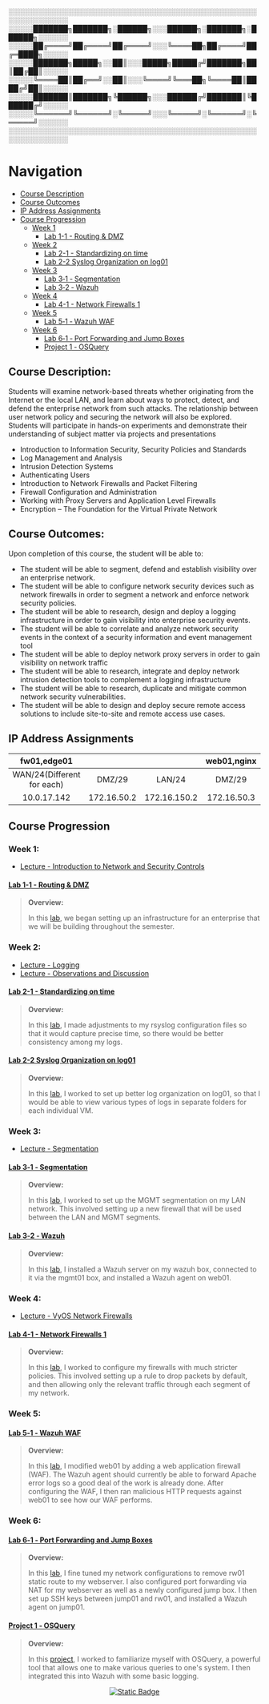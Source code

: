 ░░░░░░░░░░░░░░░░░░░░░░░░░░░░░░░░░░░░░░░░░░░░░░░░░░░░░░░░░░░░░░<br>
░░░░░███████╗███████╗░██████╗░░░██████╗░███████╗░██████╗░░░░░░<br>
░░░░░██╔════╝██╔════╝██╔════╝░░░╚════██╗██╔════╝██╔═████╗░░░░░<br>
░░░░░███████╗█████╗░░██║░░░█████╗█████╔╝███████╗██║██╔██║░░░░░<br>
░░░░░╚════██║██╔══╝░░██║░░░╚════╝╚═══██╗╚════██║████╔╝██║░░░░░<br>
░░░░░███████║███████╗╚██████╗░░░██████╔╝███████║╚██████╔╝░░░░░<br>
░░░░░╚══════╝╚══════╝░╚═════╝░░░╚═════╝░╚══════╝░╚═════╝░░░░░░<br>
░░░░░░░░░░░░░░░░░░░░░░░░░░░░░░░░░░░░░░░░░░░░░░░░░░░░░░░░░░░░░░<br>

# Navigation
* [Course Description](https://github.com/Isaiah-River/SEC-350/wiki#course-description)
* [Course Outcomes](https://github.com/Isaiah-River/SEC-350/wiki#course-outcomes)
* [IP Address Assignments ](https://github.com/Isaiah-River/SEC-350/wiki#ip-address-assignments)
* [Course Progression](https://github.com/Isaiah-River/SEC-350/wiki#course-progression)
    * [Week 1](https://github.com/Isaiah-River/SEC-350/wiki#week-1)
         * [Lab 1-1 - Routing & DMZ](https://github.com/Isaiah-River/SEC-350/wiki#lab-1-1---routing--dmz)
    * [Week 2](https://github.com/Isaiah-River/SEC-350/wiki)
        * [Lab 2-1 - Standardizing on time](https://github.com/Isaiah-River/SEC-350/wiki#lab-2-1---standardizing-on-time)
        * [Lab 2-2 Syslog Organization on log01](https://github.com/Isaiah-River/SEC-350/wiki#lab-2-2-syslog-organization-on-log01)
    * [Week 3](https://github.com/Isaiah-River/SEC-350/wiki#week-3)
        * [Lab 3‐1 ‐ Segmentation](https://github.com/Isaiah-River/SEC-350/wiki#lab-31--segmentation)
        * [Lab 3‐2 ‐ Wazuh](https://github.com/Isaiah-River/SEC-350/wiki#lab-32--wazuh)
    * [Week 4](#week-4)
        * [Lab 4-1 - Network Firewalls 1](#lab-4-1---network-firewalls-1)
    * [Week 5](#week-5)
        * [Lab 5‐1 ‐ Wazuh WAF](#lab-51--wazuh-waf)
    * [Week 6](#week-6)
        * [Lab 6‐1 ‐ Port Forwarding and Jump Boxes](#lab-61--port-forwarding-and-jump-boxes)
        * [Project 1 ‐ OSQuery](#project-1--osquery)
## Course Description:

Students will examine network-based threats whether originating from the Internet or the local LAN, and learn about ways to protect, detect, and defend the enterprise network from such attacks. The relationship between user network policy and securing the network will also be explored. Students will participate in hands-on experiments and demonstrate their understanding of subject matter via projects and presentations

* Introduction to Information Security, Security Policies and Standards
* Log Management and Analysis
* Intrusion Detection Systems
* Authenticating Users
* Introduction to Network Firewalls and Packet Filtering
* Firewall Configuration and Administration
* Working with Proxy Servers and Application ­Level Firewalls
* Encryption – The Foundation for the Virtual Private Network

## Course Outcomes:
Upon completion of this course, the student will be able to:
* The student will be able to segment, defend and establish visibility over an enterprise network.
* The student will be able to configure network security devices such as network firewalls in order to segment a network and enforce network security policies.
* The student will be able to research, design and deploy a logging infrastructure in order to gain visibility into enterprise security events.
* The student will be able to correlate and analyze network security events in the context of a security information and event management tool
* The student will be able to deploy network proxy servers in order to gain visibility on network traffic
* The student will be able to research, integrate and deploy network intrusion detection tools to complement a logging infrastructure
* The student will be able to research, duplicate and mitigate common network security vulnerabilities.
* The student will be able to design and deploy secure remote access solutions to include site-to-site and remote access use cases.


## IP Address Assignments 
|         fw01,edge01        |             |              | web01,nginx |    log01    |     jump    |        rw01,traveler       |     wks01     |    fw-mgmt   |              | mgmt01(linux) |  wazuh(mgmt)  | mgmt02(windows) |       ca      |
|:--------------------------:|:-----------:|:------------:|:-----------:|:-----------:|:-----------:|:--------------------------:|:-------------:|:------------:|:------------:|:-------------:|:-------------:|:---------------:|:-------------:|
| WAN/24(Different for each) |    DMZ/29   |    LAN/24    |    DMZ/29   |    DMZ/29   |    DMZ/29   | WAN/24(Different for each) |     LAN/24    |    LAN/24    |    MGMT/28   |     LAN/24    |    MGMT/28    |     MGMT/28     |    MGMT/28    |
|         10.0.17.142        | 172.16.50.2 | 172.16.150.2 | 172.16.50.3 | 172.16.50.5 | 172.16.50.4 |         10.0.17.42         | 172.16.150.50 | 172.16.150.3 | 172.16.200.2 | 172.16.150.10 | 172.16.200.10 |  172.16.200.11  | 172.16.200.12 |

## Course Progression

### Week 1:
* [Lecture - Introduction to Network and Security Controls](https://github.com/user-attachments/files/18507198/MOD01-Introduction.to.Network.and.Security.Controls.pptx.pdf)
#### [Lab 1-1 - Routing & DMZ](https://github.com/Isaiah-River/SEC-350/wiki/Lab-1%E2%80%901-%E2%80%90-Routing-&-DMZ)
> **Overview:**
>
> In this [lab](https://github.com/user-attachments/files/18445539/Lab.1.1.-.Routing.and.DMZ.pdf), we began setting up an infrastructure for an enterprise that we will be building throughout the semester.

### Week 2:
* [Lecture - Logging](https://github.com/user-attachments/files/18673434/SEC-350-Module.02.-.Logging.pdf)
* [Lecture - Observations and Discussion](https://github.com/user-attachments/files/18673421/SEC-350.Week.2.-.Observations.and.Discussion.pdf)

#### [Lab 2-1 - Standardizing on time](https://github.com/Isaiah-River/SEC-350/wiki/Lab-2%E2%80%901-%E2%80%90-Standardizing-on-Time)
> **Overview:**
> 
> In this [lab](https://github.com/user-attachments/files/18673243/SEC-350.Lab.2.1.Standardizing.on.Time.1.pdf), I made adjustments to my rsyslog configuration files so that it would capture precise time, so there would be better consistency among my logs. 

#### [Lab 2-2 Syslog Organization on log01](https://github.com/Isaiah-River/SEC-350/wiki/Lab-2%E2%80%902-%E2%80%90-Syslog-Organization-on-log01)
> **Overview:**
>
> In this [lab](https://github.com/user-attachments/files/18673251/SEC-350.Lab.2.2.-.Syslog.Organization.on.log01.pdf), I worked to set up better log organization on log01, so that I would be able to view various types of logs in separate folders for each individual VM. 

### Week 3:
* [Lecture - Segmentation](https://github.com/user-attachments/files/18769257/SEC-350.Mod.3.Notes-Segmentation.pptx.pdf)

#### [Lab 3‐1 ‐ Segmentation](https://github.com/Isaiah-River/SEC-350/wiki/Lab-3%E2%80%901-%E2%80%90-Segmentation)
> **Overview:**
> 
> In this [lab](https://github.com/user-attachments/files/18869693/SEC-350.Lab.3.1.Segmentation.pdf), I worked to set up the MGMT segmentation on my LAN network. This involved setting up a new firewall that will be used between the LAN and MGMT segments.

#### [Lab 3‐2 ‐ Wazuh](https://github.com/Isaiah-River/SEC-350/wiki/Lab-3%E2%80%902-%E2%80%90-Wazuh)
> **Overview:**
> 
> In this [lab](https://github.com/user-attachments/files/18869724/SEC-350.Lab.3.2.-.Wazuh.pdf), I installed a Wazuh server on my wazuh box, connected to it via the mgmt01 box, and installed a Wazuh agent on web01.

### Week 4:
* [Lecture - VyOS Network Firewalls](https://github.com/user-attachments/files/18869652/SEC-350.Module.4.VyOS.Network.Firewalls.pdf)

#### [Lab 4-1 - Network Firewalls 1](https://github.com/Isaiah-River/SEC-350/wiki/Lab-4%E2%80%901-%E2%80%90-Network-Firewalls-1)
> **Overview:**
>
> In this [lab](https://github.com/user-attachments/files/18985472/SEC-350.Lab.4.1.-.Network.Firewalls.1.pdf), I worked to configure my firewalls with much stricter policies. This involved setting up a rule to drop packets by default, and then allowing only the relevant traffic through each segment of my network.

### Week 5:
#### [Lab 5‐1 ‐ Wazuh WAF](https://github.com/Isaiah-River/SEC-350/wiki/Lab-5%E2%80%901-%E2%80%90-Wazuh-WAF)
> **Overview:**
> 
> In this [lab](https://github.com/user-attachments/files/19091586/SEC-350.Lab.5.1.Wazuh.WAF.pdf), I modified web01 by adding a web application firewall (WAF). The Wazuh agent should currently be able to forward Apache error logs so a good deal of the work is already done. After configuring the WAF, I then ran malicious HTTP requests against web01 to see how our WAF performs.

### Week 6:
#### [Lab 6‐1 ‐ Port Forwarding and Jump Boxes](https://github.com/Isaiah-River/SEC-350/wiki/Lab-6%E2%80%901-%E2%80%90-Port-Forwarding-and-Jump-Boxes)
> **Overview:**
>
> In this [lab](https://github.com/user-attachments/files/19341147/SEC-350.Lab.6.1.Port.Forwarding.and.Jump.Boxes.pdf),  I fine tuned my network configurations to remove rw01 static route to my webserver. I also configured port forwarding via NAT for my webserver as well as a newly configured jump box. I then set up SSH keys between jump01 and rw01, and installed a Wazuh agent on jump01.

#### [Project 1 ‐ OSQuery](https://github.com/Isaiah-River/SEC-350/wiki/Project-1-%E2%80%90-OSQuery)
> **Overview:**
>
> In this [project](https://github.com/user-attachments/files/19268458/SEC-350-.Project.1.-.OSQuery.docx), I worked to familiarize myself with OSQuery, a powerful tool that allows one to make various queries to one's system. I then integrated this into Wazuh with some basic logging.

<!--Back to Top button-->
<p align="center";>
<a href="#"><img alt="Static Badge" src="https://img.shields.io/badge/Back%20to%20Top%20-%20Back%20to%20Top?style=flat&color=%23555"></a>
</p>
